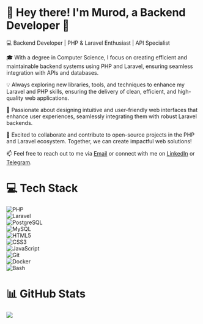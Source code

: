 # 👋 Hey there! I'm Murod, a Backend Developer 🚀

💻 Backend Developer | PHP & Laravel Enthusiast | API Specialist

🎓 With a degree in Computer Science, I focus on creating efficient and maintainable backend systems using PHP and Laravel, ensuring seamless integration with APIs and databases.

💡 Always exploring new libraries, tools, and techniques to enhance my Laravel and PHP skills, ensuring the delivery of clean, efficient, and high-quality web applications.

🎨 Passionate about designing intuitive and user-friendly web interfaces that enhance user experiences, seamlessly integrating them with robust Laravel backends.

🤝 Excited to collaborate and contribute to open-source projects in the PHP and Laravel ecosystem. Together, we can create impactful web solutions!

📫 Feel free to reach out to me via [Email](khurramovbobomurod@gmail.com) or connect with me on [LinkedIn](https://www.linkedin.com/in/murod-khurramov-3b48b82a8/) or [Telegram](https://t.me/khurramow).


# 💻 Tech Stack




![PHP](https://img.shields.io/badge/PHP-777BB4.svg?logo=php&logoColor=white&style=for-the-badge)  
![Laravel](https://img.shields.io/badge/Laravel-FF2D20.svg?logo=laravel&logoColor=white&style=for-the-badge)  
![PostgreSQL](https://img.shields.io/badge/PostgreSQL-316192.svg?logo=postgresql&logoColor=white&style=for-the-badge)  
![MySQL](https://img.shields.io/badge/MySQL-4479A1.svg?logo=mysql&logoColor=white&style=for-the-badge)  
![HTML5](https://img.shields.io/badge/HTML5-E34F26.svg?logo=html5&logoColor=white&style=for-the-badge)  
![CSS3](https://img.shields.io/badge/CSS3-1572B6.svg?logo=css3&logoColor=white&style=for-the-badge)  
![JavaScript](https://img.shields.io/badge/JavaScript-F7DF1E.svg?logo=javascript&logoColor=black&style=for-the-badge)  
![Git](https://img.shields.io/badge/Git-F05032.svg?logo=git&logoColor=white&style=for-the-badge)  
![Docker](https://img.shields.io/badge/Docker-2496ED.svg?logo=docker&logoColor=white&style=for-the-badge)  
![Bash](https://img.shields.io/badge/Bash-4EAA25.svg?logo=gnu-bash&logoColor=white&style=for-the-badge)  

# 📊 GitHub Stats
![](https://github-readme-stats.vercel.app/api?username=murod-khurramov&show_icons=true&theme=transparent) 
